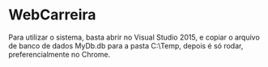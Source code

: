 # WebCarreira

Para utilizar o sistema,
basta abrir no Visual Studio 2015,
e copiar o arquivo de banco de dados MyDb.db para a pasta C:\Temp,
depois é só rodar, preferencialmente no Chrome.

